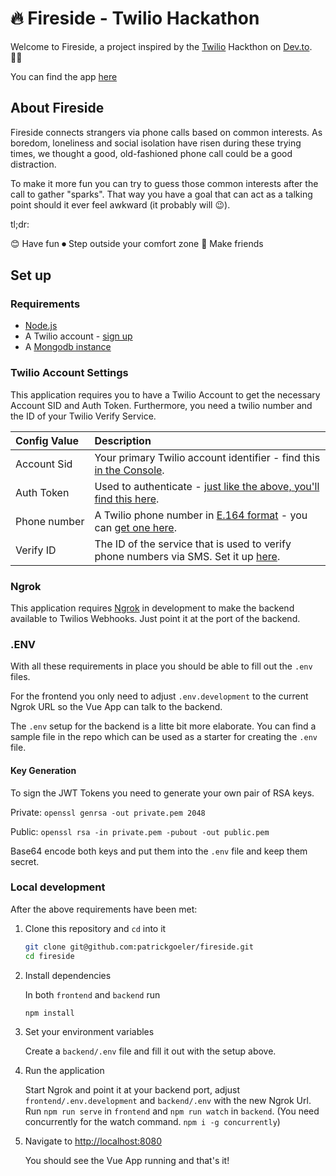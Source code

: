 # 🔥 Fireside - Twilio Hackathon
Welcome to Fireside, a project inspired by the [Twilio](https://www.twilio.com/) Hackthon on [Dev.to](https://dev.to/). 👨‍💻

You can find the app [here](https://fireside.netlify.app/)

## About Fireside
Fireside connects strangers via phone calls based on common interests. As boredom, loneliness and social isolation have risen during these trying times, we thought a good, old-fashioned phone call could be a good distraction.

To make it more fun you can try to guess those common interests after the call to gather "sparks". That way you have a goal that can act as a talking point should it ever feel awkward (it probably will 😉).

tl;dr:

😊 Have fun
⏺ Step outside your comfort zone
👫 Make friends

## Set up

### Requirements

- [Node.js](https://nodejs.org/)
- A Twilio account - [sign up](https://www.twilio.com/try-twilio)
- A [Mongodb instance](https://www.mongodb.com/)

### Twilio Account Settings

This application requires you to have a Twilio Account to get the necessary Account SID and Auth Token. Furthermore, you need a twilio number and the ID of your Twilio Verify Service.

| Config&nbsp;Value | Description                                                                                                                                                  |
| :---------------- | :----------------------------------------------------------------------------------------------------------------------------------------------------------- |
| Account&nbsp;Sid  | Your primary Twilio account identifier - find this [in the Console](https://www.twilio.com/console).                                                         |
| Auth&nbsp;Token   | Used to authenticate - [just like the above, you'll find this here](https://www.twilio.com/console).                                                         |
| Phone&nbsp;number | A Twilio phone number in [E.164 format](https://en.wikipedia.org/wiki/E.164) - you can [get one here](https://www.twilio.com/console/phone-numbers/incoming). |
| Verify&nbsp;ID | The ID of the service that is used to verify phone numbers via SMS. Set it up [here](https://www.twilio.com/console/verify/services). |

### Ngrok

This application requires [Ngrok](https://ngrok.com/) in development to make the backend available to Twilios Webhooks. Just point it at the port of the backend.

### .ENV

With all these requirements in place you should be able to fill out the `.env` files.

For the frontend you only need to adjust `.env.development` to the current Ngrok URL so the Vue App can talk to the backend.

The `.env` setup for the backend is a litte bit more elaborate. You can find a sample file in the repo which can be used as a starter for creating the `.env` file.

#### Key Generation

To sign the JWT Tokens you need to generate your own pair of RSA keys.

Private:
`openssl genrsa -out private.pem 2048`

Public:
`openssl rsa -in private.pem -pubout -out public.pem`

Base64 encode both keys and put them into the `.env` file and keep them secret.

### Local development

After the above requirements have been met:

1. Clone this repository and `cd` into it

    ```bash
    git clone git@github.com:patrickgoeler/fireside.git
    cd fireside
    ```

2. Install dependencies

    In both `frontend` and `backend` run

    ```bash
    npm install
    ```

3. Set your environment variables

    Create a `backend/.env` file and fill it out with the setup above.

4. Run the application

    Start Ngrok and point it at your backend port, adjust `frontend/.env.development` and `backend/.env` with the new Ngrok Url. Run `npm run serve` in `frontend` and `npm run watch` in `backend`. (You need concurrently for the watch command. `npm i -g concurrently`) 

5. Navigate to [http://localhost:8080](http://localhost:8080)

    You should see the Vue App running and that's it!
